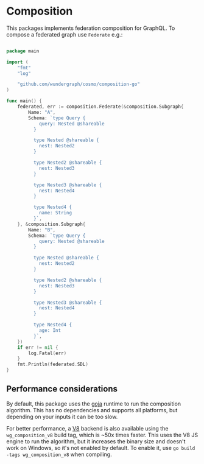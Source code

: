 Composition
===========

This packages implements federation composition for GraphQL. To compose a federated graph
use `Federate` e.g.:

```go

package main

import (
	"fmt"
	"log"

	"github.com/wundergraph/cosmo/composition-go"
)

func main() {
	federated, err := composition.Federate(&composition.Subgraph{
		Name: "A",
		Schema: `type Query {
			query: Nested @shareable
		  }

		  type Nested @shareable {
			nest: Nested2
		  }

		  type Nested2 @shareable {
			nest: Nested3
		  }

		  type Nested3 @shareable {
			nest: Nested4
		  }

		  type Nested4 {
			name: String
		  }`,
	}, &composition.Subgraph{
		Name: "B",
		Schema: `type Query {
			query: Nested @shareable
		  }

		  type Nested @shareable {
			nest: Nested2
		  }

		  type Nested2 @shareable {
			nest: Nested3
		  }

		  type Nested3 @shareable {
			nest: Nested4
		  }

		  type Nested4 {
			age: Int
		  }`,
	})
	if err != nil {
		log.Fatal(err)
	}
	fmt.Println(federated.SDL)
}

```

## Performance considerations

By default, this package uses the [goja] runtime to run the composition algorithm. This has no
dependencies and supports all platforms, but depending on your inputs it can be too slow.

For better performance, a [V8] backend is also available using the `wg_composition_v8` build
tag, which is ~50x times faster. This uses the V8 JS engine to run the algorithm, but it increases the
binary size and doesn't work on Windows, so it's not enabled by default. To enable it, use
`go build -tags wg_composition_v8` when compiling.

[goja]: https://github.com/dop251/goja
[V8]: https://github.com/rogchap/v8go
